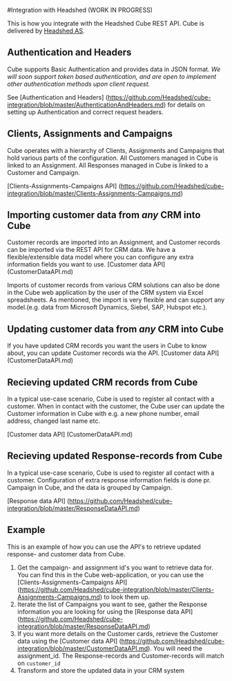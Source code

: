 #Integration with Headshed (WORK IN PROGRESS)

This is how you integrate with the Headshed Cube REST API. 
Cube is delivered by [Headshed AS](http://www.headshed.no).

## Authentication and Headers

Cube supports Basic Authentication and provides data in JSON format.
_We will soon support token based authentication, and are open to implement other authentication methods upon client request._

See [Authentication and Headers] (https://github.com/Headshed/cube-integration/blob/master/AuthenticationAndHeaders.md) for details on setting up Authentication and correct request headers.

## Clients, Assignments and Campaigns
Cube operates with a hierarchy of Clients, Assignments and Campaigns that hold various parts of the configuration.
All Customers managed in Cube is linked to an Assignment.
All Responses managed in Cube is linked to a Customer and Campaign.

[Clients-Assignments-Campaigns API] (https://github.com/Headshed/cube-integration/blob/master/Clients-Assignments-Campaigns.md)

## Importing customer data from _any_ CRM into Cube
Customer records are imported into an Assignment, and Customer records can be imported via the REST API for CRM data. We have a flexible/extensible data model where you can configure any extra information fields you want to use.
[Customer data API] (CustomerDataAPI.md)

Imports of customer records from various CRM solutions can also be done in the Cube web application by the user of the CRM system via Excel spreadsheets. As mentioned, the import is very flexible and can support any model.(e.g. data from Microsoft Dynamics, Siebel, SAP, Hubspot etc.).

## Updating customer data from _any_ CRM into Cube
If you have updated CRM records you want the users in Cube to know about, you can update Customer records wia the API.
[Customer data API] (CustomerDataAPI.md)

## Recieving updated CRM records from Cube
In a typical use-case scenario, Cube is used to register all contact with a customer. When in contact with the customer, the Cube user can update the Customer information in Cube with e.g. a new phone number, email address, changed last name etc.

[Customer data API] (CustomerDataAPI.md)

## Recieving updated Response-records from Cube
In a typical use-case scenario, Cube is used to register all contact with a customer. Configuration of extra response information fields is done pr. Campaign in Cube, and the data is grouped by Campaign.

[Response data API] (https://github.com/Headshed/cube-integration/blob/master/ResponseDataAPI.md)


## Example
This is an example of how you can use the API's to retrieve updated response- and customer data from Cube.

1. Get the campaign- and assignment id's you want to retrieve data for. You can find this in the Cube web-application, or you can use the [Clients-Assignments-Campaigns API] (https://github.com/Headshed/cube-integration/blob/master/Clients-Assignments-Campaigns.md) to look them up.
2. Iterate the list of Campaigns you want to see, gather the Response information you are looking for using the [Response data API] (https://github.com/Headshed/cube-integration/blob/master/ResponseDataAPI.md)
3. If you want more details on the Customer cards, retrieve the Customer data using the [Customer data API] (https://github.com/Headshed/cube-integration/blob/master/CustomerDataAPI.md). You will need the assignment_id. The Response-records and Customer-records will match on ` customer_id `
4. Transform and store the updated data in your CRM system

